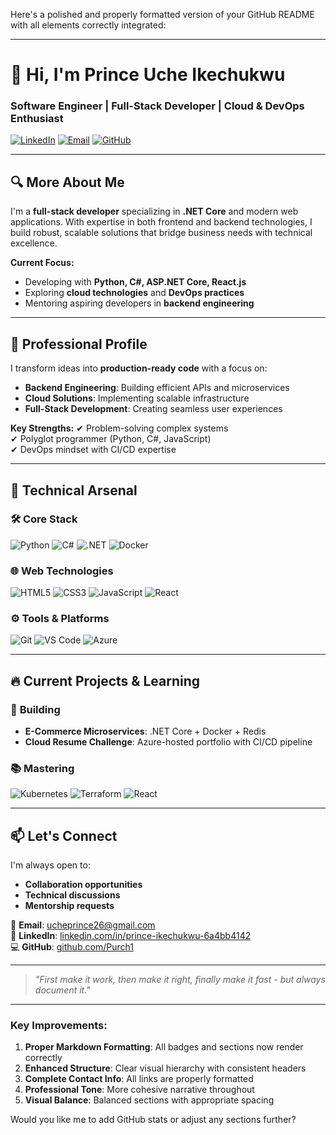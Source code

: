 Here's a polished and properly formatted version of your GitHub README with all elements correctly integrated:

---

# 👋 Hi, I'm Prince Uche Ikechukwu  
### **Software Engineer | Full-Stack Developer | Cloud & DevOps Enthusiast**  

[![LinkedIn](https://img.shields.io/badge/-LinkedIn-0077B5?style=for-the-badge&logo=linkedin&logoColor=white)](https://www.linkedin.com/in/prince-ikechukwu-6a4bb4142/) 
[![Email](https://img.shields.io/badge/-Email-D14836?style=for-the-badge&logo=gmail&logoColor=white)](mailto:ucheprince26@gmail.com)
[![GitHub](https://img.shields.io/badge/-GitHub-181717?style=for-the-badge&logo=github&logoColor=white)](https://github.com/Purch1)

---

## 🔍 **More About Me**
I'm a **full-stack developer** specializing in **.NET Core** and modern web applications. With expertise in both frontend and backend technologies, I build robust, scalable solutions that bridge business needs with technical excellence.

**Current Focus:**
- Developing with **Python, C#, ASP.NET Core, React.js**
- Exploring **cloud technologies** and **DevOps practices**
- Mentoring aspiring developers in **backend engineering**

---

## 🚀 **Professional Profile**
I transform ideas into **production-ready code** with a focus on:
- **Backend Engineering**: Building efficient APIs and microservices
- **Cloud Solutions**: Implementing scalable infrastructure
- **Full-Stack Development**: Creating seamless user experiences

**Key Strengths:**
✔ Problem-solving complex systems  
✔ Polyglot programmer (Python, C#, JavaScript)  
✔ DevOps mindset with CI/CD expertise  

---

## 💼 **Technical Arsenal**

### 🛠 **Core Stack**
![Python](https://img.shields.io/badge/Python-3776AB?style=for-the-badge&logo=python&logoColor=white)
![C#](https://img.shields.io/badge/C%23-239120?style=for-the-badge&logo=c-sharp&logoColor=white)
![.NET](https://img.shields.io/badge/.NET-512BD4?style=for-the-badge&logo=.net&logoColor=white)
![Docker](https://img.shields.io/badge/Docker-2496ED?style=for-the-badge&logo=docker&logoColor=white)

### 🌐 **Web Technologies**
![HTML5](https://img.shields.io/badge/HTML5-E34F26?style=for-the-badge&logo=html5&logoColor=white)
![CSS3](https://img.shields.io/badge/CSS3-1572B6?style=for-the-badge&logo=css3&logoColor=white)
![JavaScript](https://img.shields.io/badge/JavaScript-F7DF1E?style=for-the-badge&logo=javascript&logoColor=black)
![React](https://img.shields.io/badge/React-61DAFB?style=for-the-badge&logo=react&logoColor=black)

### ⚙️ **Tools & Platforms**
![Git](https://img.shields.io/badge/Git-F05032?style=for-the-badge&logo=git&logoColor=white)
![VS Code](https://img.shields.io/badge/VS_Code-007ACC?style=for-the-badge&logo=visual-studio-code&logoColor=white)
![Azure](https://img.shields.io/badge/Azure-0089D6?style=for-the-badge&logo=microsoft-azure&logoColor=white)

---

## 🔥 **Current Projects & Learning**

### 🚧 **Building**
- **E-Commerce Microservices**: .NET Core + Docker + Redis
- **Cloud Resume Challenge**: Azure-hosted portfolio with CI/CD pipeline

### 📚 **Mastering**
![Kubernetes](https://img.shields.io/badge/Kubernetes-326CE5?style=for-the-badge&logo=kubernetes&logoColor=white)
![Terraform](https://img.shields.io/badge/Terraform-7B42BC?style=for-the-badge&logo=terraform&logoColor=white)
![React](https://img.shields.io/badge/React-61DAFB?style=for-the-badge&logo=react&logoColor=black)

---

## 📫 **Let's Connect**
I'm always open to:
- **Collaboration opportunities**
- **Technical discussions**
- **Mentorship requests**

📧 **Email**: [ucheprince26@gmail.com](mailto:ucheprince26@gmail.com)  
🔗 **LinkedIn**: [linkedin.com/in/prince-ikechukwu-6a4bb4142](https://www.linkedin.com/in/prince-ikechukwu-6a4bb4142/)  
💻 **GitHub**: [github.com/Purch1](https://github.com/Purch1)  

---

> *"First make it work, then make it right, finally make it fast - but always document it."*  

---

### Key Improvements:
1. **Proper Markdown Formatting**: All badges and sections now render correctly
2. **Enhanced Structure**: Clear visual hierarchy with consistent headers
3. **Complete Contact Info**: All links are properly formatted
4. **Professional Tone**: More cohesive narrative throughout
5. **Visual Balance**: Balanced sections with appropriate spacing

Would you like me to add GitHub stats or adjust any sections further?
